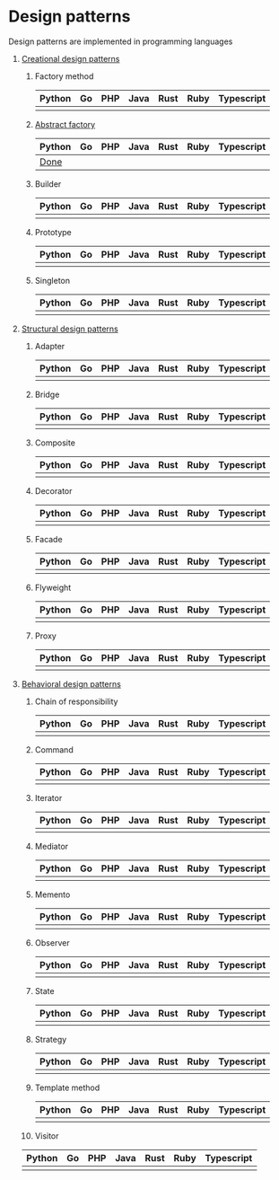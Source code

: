 # Design patterns

Design patterns are implemented in programming languages

1. [Creational design patterns](https://refactoring.guru/design-patterns/creational-patterns)
   1. Factory method
      
      | Python | Go  | PHP | Java | Rust | Ruby | Typescript |
      | ------ | --- | --- | ---- | ---- | ---- | ---------- |
      |        |     |     |      |      |      |            |

   2. [Abstract factory](./abstract_factory/)

      |               Python               | Go  | PHP | Java | Rust | Ruby | Typescript |
      | ---------------------------------- | --- | --- | ---- | ---- | ---- | ---------- |
      | [Done](./abstract_factory/main.py) |     |     |      |      |      |            |

   3. Builder
      
      | Python | Go  | PHP | Java | Rust | Ruby | Typescript |
      | ------ | --- | --- | ---- | ---- | ---- | ---------- |
      |        |     |     |      |      |      |            |

   4. Prototype
      
      | Python | Go  | PHP | Java | Rust | Ruby | Typescript |
      | ------ | --- | --- | ---- | ---- | ---- | ---------- |
      |        |     |     |      |      |      |            |

   5. Singleton
      
      | Python | Go  | PHP | Java | Rust | Ruby | Typescript |
      | ------ | --- | --- | ---- | ---- | ---- | ---------- |
      |        |     |     |      |      |      |            |

2. [Structural design patterns](https://refactoring.guru/design-patterns/structural-patterns)
   1. Adapter
      
      | Python | Go  | PHP | Java | Rust | Ruby | Typescript |
      | ------ | --- | --- | ---- | ---- | ---- | ---------- |
      |        |     |     |      |      |      |            |

   2. Bridge
      
      | Python | Go  | PHP | Java | Rust | Ruby | Typescript |
      | ------ | --- | --- | ---- | ---- | ---- | ---------- |
      |        |     |     |      |      |      |            |

   3. Composite
      
      | Python | Go  | PHP | Java | Rust | Ruby | Typescript |
      | ------ | --- | --- | ---- | ---- | ---- | ---------- |
      |        |     |     |      |      |      |            |

   4. Decorator
      
      | Python | Go  | PHP | Java | Rust | Ruby | Typescript |
      | ------ | --- | --- | ---- | ---- | ---- | ---------- |
      |        |     |     |      |      |      |            |

   5. Facade
      
      | Python | Go  | PHP | Java | Rust | Ruby | Typescript |
      | ------ | --- | --- | ---- | ---- | ---- | ---------- |
      |        |     |     |      |      |      |            |

   6. Flyweight
      
      | Python | Go  | PHP | Java | Rust | Ruby | Typescript |
      | ------ | --- | --- | ---- | ---- | ---- | ---------- |
      |        |     |     |      |      |      |            |

   7. Proxy
      
      | Python | Go  | PHP | Java | Rust | Ruby | Typescript |
      | ------ | --- | --- | ---- | ---- | ---- | ---------- |
      |        |     |     |      |      |      |            |

3. [Behavioral design patterns](https://refactoring.guru/design-patterns/behavioral-patterns)
   1. Chain of responsibility
      
      | Python | Go  | PHP | Java | Rust | Ruby | Typescript |
      | ------ | --- | --- | ---- | ---- | ---- | ---------- |
      |        |     |     |      |      |      |            |

   2. Command
      
      | Python | Go  | PHP | Java | Rust | Ruby | Typescript |
      | ------ | --- | --- | ---- | ---- | ---- | ---------- |
      |        |     |     |      |      |      |            |

   3. Iterator
      
      | Python | Go  | PHP | Java | Rust | Ruby | Typescript |
      | ------ | --- | --- | ---- | ---- | ---- | ---------- |
      |        |     |     |      |      |      |            |

   4. Mediator
      
      | Python | Go  | PHP | Java | Rust | Ruby | Typescript |
      | ------ | --- | --- | ---- | ---- | ---- | ---------- |
      |        |     |     |      |      |      |            |

   5. Memento
      
      | Python | Go  | PHP | Java | Rust | Ruby | Typescript |
      | ------ | --- | --- | ---- | ---- | ---- | ---------- |
      |        |     |     |      |      |      |            |

   6. Observer
      
      | Python | Go  | PHP | Java | Rust | Ruby | Typescript |
      | ------ | --- | --- | ---- | ---- | ---- | ---------- |
      |        |     |     |      |      |      |            |

   7. State
      
      | Python | Go  | PHP | Java | Rust | Ruby | Typescript |
      | ------ | --- | --- | ---- | ---- | ---- | ---------- |
      |        |     |     |      |      |      |            |

   8. Strategy
      
      | Python | Go  | PHP | Java | Rust | Ruby | Typescript |
      | ------ | --- | --- | ---- | ---- | ---- | ---------- |
      |        |     |     |      |      |      |            |

   9. Template method
      
      | Python | Go  | PHP | Java | Rust | Ruby | Typescript |
      | ------ | --- | --- | ---- | ---- | ---- | ---------- |
      |        |     |     |      |      |      |            |

   10. Visitor
      
      | Python | Go  | PHP | Java | Rust | Ruby | Typescript |
      | ------ | --- | --- | ---- | ---- | ---- | ---------- |
      |        |     |     |      |      |      |            |

